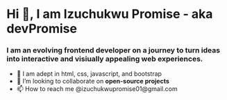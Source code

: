 <h1>Hi 👋, I am Izuchukwu Promise - aka devPromise</h1>
<h3>I am an evolving frontend developer on a journey to turn ideas into interactive and visiually appealing web experiences.</h3>
<ul >
<li>🌱 I am adept in html, css, javascript, and bootstrap </li>
<li>💞️ I’m looking to collaborate on <b>open-source projects</b></li>
<li>📫 How to reach me @izuchukwupromise01@gmail.com</li>
</ul>


<!---
devPromize/devPromize is a ✨ special ✨ repository because its `README.md` (this file) appears on your GitHub profile.
You can click the Preview link to take a look at your changes.
--->
